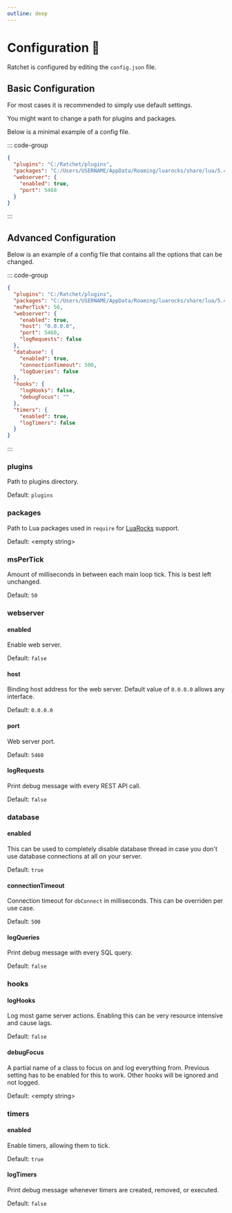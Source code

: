 ```yaml
---
outline: deep
---
```


# Configuration 🔩
Ratchet is configured by editing the `config.json` file.

## Basic Configuration
For most cases it is recommended to simply use default settings.

You might want to change a path for plugins and packages.

Below is a minimal example of a config file.

::: code-group
```json [config.json]{2}
{
  "plugins": "C:/Ratchet/plugins",
  "packages": "C:/Users/USERNAME/AppData/Roaming/luarocks/share/lua/5.4/?.lua",
  "webserver": {
    "enabled": true,
    "port": 5460
  }
}
```
:::

## Advanced Configuration

Below is an example of a config file that contains all the options that can be changed.

::: code-group
```json [config.json]
{
  "plugins": "C:/Ratchet/plugins",
  "packages": "C:/Users/USERNAME/AppData/Roaming/luarocks/share/lua/5.4/?.lua",
  "msPerTick": 50,
  "webserver": {
    "enabled": true,
    "host": "0.0.0.0",
    "port": 5460,
    "logRequests": false
  },
  "database": {
    "enabled": true,
    "connectionTimeout": 500,
    "logQueries": false
  },
  "hooks": {
    "logHooks": false,
    "debugFocus": ""
  },
  "timers": {
    "enabled": true,
    "logTimers": false
  }
}
```
:::

### plugins
Path to plugins directory.

Default: `plugins`

### packages
Path to Lua packages used in `require` for [LuaRocks](https://luarocks.org/) support.

Default: &lt;empty string&gt;

### msPerTick
Amount of milliseconds in between each main loop tick. This is best left unchanged.

Default: `50`

### webserver

#### enabled
Enable web server.

Default: `false`

#### host
Binding host address for the web server. Default value of `0.0.0.0` allows any interface.

Default: `0.0.0.0`

#### port
Web server port.

Default: `5460`

#### logRequests
Print debug message with every REST API call.

Default: `false`

### database

#### enabled
This can be used to completely disable database thread in case you don't use database connections at all on your server.

Default: `true`

#### connectionTimeout
Connection timeout for `dbConnect` in milliseconds. This can be overriden per use case.

Default: `500`

#### logQueries
Print debug message with every SQL query.

Default: `false`

### hooks

#### logHooks
Log most game server actions. Enabling this can be very resource intensive and cause lags.

Default: `false`

#### debugFocus
A partial name of a class to focus on and log everything from. Previous setting has to be enabled for this to work.
Other hooks will be ignored and not logged.

Default: &lt;empty string&gt;

### timers

#### enabled
Enable timers, allowing them to tick.

Default: `true`

#### logTimers
Print debug message whenever timers are created, removed, or executed.

Default: `false`